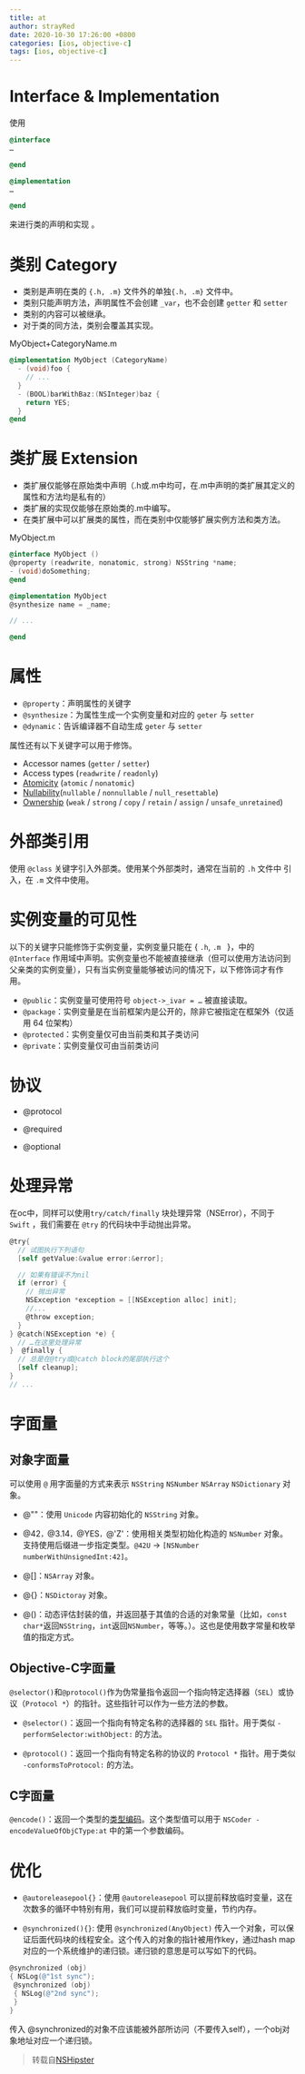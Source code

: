 ```yaml
---
title: at
author: strayRed
date: 2020-10-30 17:26:00 +0800
categories: [ios, objective-c]
tags: [ios, objective-c]
---
```


# Interface & Implementation

使用

```ObjectiveC
@interface
…

@end

@implementation
…

@end

```

来进行类的声明和实现 。

# 类别 Category

* 类别是声明在类的 `{.h, .m}` 文件外的单独`{.h, .m}` 文件中。
* 类别只能声明方法，声明属性不会创建  `_var`，也不会创建 `getter` 和  `setter`
* 类别的内容可以被继承。
* 对于类的同方法，类别会覆盖其实现。

MyObject+CategoryName.m

```ObjectiveC
@implementation MyObject (CategoryName)
  - (void)foo {
    // ...
  }
  - (BOOL)barWithBaz:(NSInteger)baz {
    return YES;
  }
@end
```

# 类扩展 Extension

* 类扩展仅能够在原始类中声明（.h或.m中均可，在.m中声明的类扩展其定义的属性和方法均是私有的）
* 类扩展的实现仅能够在原始类的.m中编写。
* 在类扩展中可以扩展类的属性，而在类别中仅能够扩展实例方法和类方法。

MyObject.m

```objective-c
@interface MyObject ()
@property (readwrite, nonatomic, strong) NSString *name;
- (void)doSomething;
@end

@implementation MyObject
@synthesize name = _name;

// ...

@end
```

# 属性

* `@property`：声明属性的关键字
* `@synthesize`：为属性生成一个实例变量和对应的 `geter` 与  `setter`
* `@dynamic`：告诉编译器不自动生成 `geter` 与  `setter`

属性还有以下关键字可以用于修饰。

- Accessor names (`getter` / `setter`)
- Access types (`readwrite` / `readonly`)
- [Atomicity](https://en.wikipedia.org/wiki/Linearizability) (`atomic` / `nonatomic`)
- [Nullability](https://clang.llvm.org/docs/analyzer/developer-docs/nullability.html)(`nullable` / `nonnullable` / `null_resettable`)
- [Ownership](https://clang.llvm.org/docs/AutomaticReferenceCounting.html#ownership-qualification) (`weak` / `strong` / `copy` / `retain` / `assign` / `unsafe_unretained`)

# 外部类引用

使用 `@class` 关键字引入外部类。使用某个外部类时，通常在当前的 `.h` 文件中 引入，在 `.m` 文件中使用。

# 实例变量的可见性

以下的关键字只能修饰于实例变量，实例变量只能在 { `.h`, `.m ` }，中的 `@Interface` 作用域中声明。实例变量也不能被直接继承（但可以使用方法访问到父亲类的实例变量），只有当实例变量能够被访问的情况下，以下修饰词才有作用。

- `@public`：实例变量可使用符号 `object->_ivar = …`  被直接读取。
- `@package`：实例变量是在当前框架内是公开的，除非它被指定在框架外（仅适用 64 位架构）
- `@protected`：实例变量仅可由当前类和其子类访问
- `@private`：实例变量仅可由当前类访问

# 协议

- @protocol

- @required

- @optional

# 处理异常

在oc中，同样可以使用`try/catch/finally` 块处理异常（NSError），不同于 `Swift` ，我们需要在 `@try` 的代码块中手动抛出异常。

```ObjectiveC
@try{
  // 试图执行下列语句
  [self getValue:&value error:&error];

  // 如果有错误不为nil
  if (error) {
    // 抛出异常
    NSException *exception = [[NSException alloc] init];
    //...
    @throw exception;
  }
} @catch(NSException *e) {
  // …在这里处理异常
}  @finally {
  // 总是在@try或@catch block的尾部执行这个
  [self cleanup];
}
// ...
```

# 字面量

## 对象字面量

可以使用 `@` 用字面量的方式来表示 `NSString` `NSNumber` `NSArray` `NSDictionary` 对象。

- @""：使用 `Unicode` 内容初始化的 `NSString` 对象。

- @42`，`@3.14`，`@YES`，`@'Z'：使用相关类型初始化构造的 `NSNumber` 对象。支持使用后缀进一步指定类型。`@42U` → `[NSNumber numberWithUnsignedInt:42]`。

- @[]：`NSArray` 对象。

- @{}：`NSDictoray` 对象。

- @()：动态评估封装的值，并返回基于其值的合适的对象常量（比如，`const char*`返回`NSString`，`int`返回`NSNumber`，等等。）。这也是使用数字常量和枚举值的指定方式。

## Objective-C字面量

`@selector()`和`@protocol()`作为伪常量指令返回一个指向特定选择器（`SEL`）或协议（`Protocol *`）的指针。这些指针可以作为一些方法的参数。

- `@selector()`：返回一个指向有特定名称的选择器的 `SEL` 指针。用于类似 `-performSelector:withObject:` 的方法。

- `@protocol()`：返回一个指向有特定名称的协议的 `Protocol *` 指针。用于类似 `-conformsToProtocol:` 的方法。

## C字面量

`@encode()`：返回一个类型的[类型编码](https://developer.apple.com/library/mac/#documentation/Cocoa/Conceptual/ObjCRuntimeGuide/Articles/ocrtTypeEncodings.html)。这个类型值可以用于 `NSCoder -encodeValueOfObjCType:at` 中的第一个参数编码。

# 优化

- `@autoreleasepool{}`：使用 `@autoreleasepool` 可以提前释放临时变量，这在次数多的循环中特别有用，我们可以提前释放临时变量，节约内存。

- `@synchronized(){}`: 使用 `@synchronized(AnyObject)` 传入一个对象，可以保证后面代码块的线程安全。这个传入的对象的指针被用作key，通过hash map对应的一个系统维护的递归锁。递归锁的意思是可以写如下的代码。

```ObjectiveC
@synchronized (obj) 
{ NSLog(@"1st sync");
 @synchronized (obj) 
 { NSLog(@"2nd sync"); 
 }
}
```

传入 @synchronized的对象不应该能被外部所访问（不要传入self），一个obj对象地址对应一个递归锁。

> 转载自[NSHipster](https://nshipster.com/at-compiler-directives/)